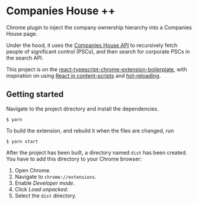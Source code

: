 # Companies House ++

Chrome plugin to inject the company ownership hierarchy into a Companies House page.

Under the hood, it uses the [Companies House API](https://developer.company-information.service.gov.uk/api/docs/) to recursively fetch people of significant control (PSCs), and then search for corporate PSCs in the search API.

This project is on the [react-typescript-chrome-extension-boilerplate](https://github.com/sivertschou/react-typescript-chrome-extension-boilerplate.git), with inspiration on using [React in content-scripts](https://github.com/yosevu/react-content-script) and [hot-reloading](https://github.com/xpl/crx-hotreload).

## Getting started

Navigate to the project directory and install the dependencies.

```
$ yarn
```

To build the extension, and rebuild it when the files are changed, run

```
$ yarn start
```

After the project has been built, a directory named `dist` has been created. You have to add this directory to your Chrome browser:

1. Open Chrome.
2. Navigate to `chrome://extensions`.
3. Enable _Developer mode_.
4. Click _Load unpacked_.
5. Select the `dist` directory.
